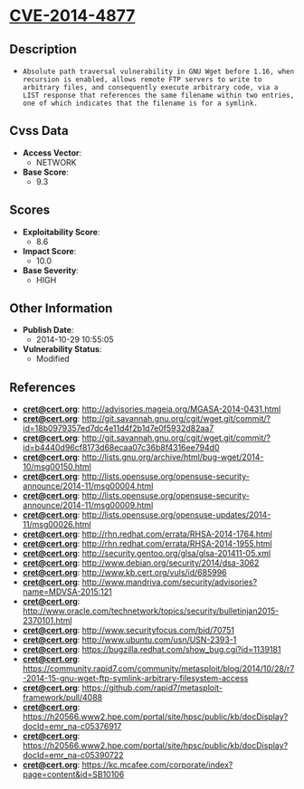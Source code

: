 
# [CVE-2014-4877](https://cve.mitre.org/cgi-bin/cvename.cgi?name=CVE-2014-4877)

## Description

- `Absolute path traversal vulnerability in GNU Wget before 1.16, when recursion is enabled, allows remote FTP servers to write to arbitrary files, and consequently execute arbitrary code, via a LIST response that references the same filename within two entries, one of which indicates that the filename is for a symlink.`

## Cvss Data

- **Access Vector**:
  - NETWORK
- **Base Score**:
  - 9.3

## Scores

- **Exploitability Score**:
  - 8.6
- **Impact Score**:
  - 10.0
- **Base Severity**:
  - HIGH

## Other Information

- **Publish Date**:
  - 2014-10-29 10:55:05
- **Vulnerability Status**:
  - Modified

## References

- **cret@cert.org**: http://advisories.mageia.org/MGASA-2014-0431.html
- **cret@cert.org**: http://git.savannah.gnu.org/cgit/wget.git/commit/?id=18b0979357ed7dc4e11d4f2b1d7e0f5932d82aa7
- **cret@cert.org**: http://git.savannah.gnu.org/cgit/wget.git/commit/?id=b4440d96cf8173d68ecaa07c36b8f4316ee794d0
- **cret@cert.org**: http://lists.gnu.org/archive/html/bug-wget/2014-10/msg00150.html
- **cret@cert.org**: http://lists.opensuse.org/opensuse-security-announce/2014-11/msg00004.html
- **cret@cert.org**: http://lists.opensuse.org/opensuse-security-announce/2014-11/msg00009.html
- **cret@cert.org**: http://lists.opensuse.org/opensuse-updates/2014-11/msg00026.html
- **cret@cert.org**: http://rhn.redhat.com/errata/RHSA-2014-1764.html
- **cret@cert.org**: http://rhn.redhat.com/errata/RHSA-2014-1955.html
- **cret@cert.org**: http://security.gentoo.org/glsa/glsa-201411-05.xml
- **cret@cert.org**: http://www.debian.org/security/2014/dsa-3062
- **cret@cert.org**: http://www.kb.cert.org/vuls/id/685996
- **cret@cert.org**: http://www.mandriva.com/security/advisories?name=MDVSA-2015:121
- **cret@cert.org**: http://www.oracle.com/technetwork/topics/security/bulletinjan2015-2370101.html
- **cret@cert.org**: http://www.securityfocus.com/bid/70751
- **cret@cert.org**: http://www.ubuntu.com/usn/USN-2393-1
- **cret@cert.org**: https://bugzilla.redhat.com/show_bug.cgi?id=1139181
- **cret@cert.org**: https://community.rapid7.com/community/metasploit/blog/2014/10/28/r7-2014-15-gnu-wget-ftp-symlink-arbitrary-filesystem-access
- **cret@cert.org**: https://github.com/rapid7/metasploit-framework/pull/4088
- **cret@cert.org**: https://h20566.www2.hpe.com/portal/site/hpsc/public/kb/docDisplay?docId=emr_na-c05376917
- **cret@cert.org**: https://h20566.www2.hpe.com/portal/site/hpsc/public/kb/docDisplay?docId=emr_na-c05390722
- **cret@cert.org**: https://kc.mcafee.com/corporate/index?page=content&id=SB10106
